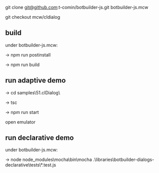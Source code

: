 git clone git@github.com:t-comin/botbuilder-js.git botbuilder-js.mcw

git checkout mcw/cldialog


## build

under botbuilder-js.mcw:

-> npm run postinstall

-> npm run build


## run adaptive demo

-> cd samples\51.clDialog\

-> tsc

-> npm run start

open emulator


## run declarative demo

under botbuilder-js.mcw:

-> node node_modules\mocha\bin\mocha .\libraries\botbuilder-dialogs-declarative\tests\\*.test.js



